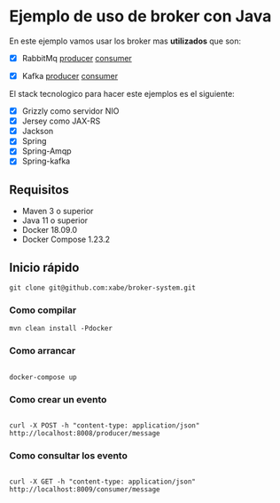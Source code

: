 # Ejemplo de uso de broker con Java

En este ejemplo vamos usar los broker mas **utilizados** que son:

 - [x] RabbitMq [producer](broker-rabbit-producer/README.md) [consumer](broker-rabbit-consumer/README.md)
 - [x] Kafka [producer](broker-kafka-producer/README.md) [consumer](broker-kafka-consumer/README.md)


El stack tecnologico para hacer este ejemplos es el siguiente:

 - [x] Grizzly como servidor NIO
 - [x] Jersey como JAX-RS 
 - [x] Jackson
 - [x] Spring
 - [x] Spring-Amqp
 - [x] Spring-kafka
 
 ## Requisitos
 
 * Maven 3 o superior
 * Java 11 o superior
 * Docker 18.09.0
 * Docker Compose 1.23.2
 
 ## Inicio rápido
  
  ```
  git clone git@github.com:xabe/broker-system.git
  ```
  
 ### Como compilar
 
 
```
mvn clean install -Pdocker
```

### Como arrancar

```

docker-compose up

```


### Como crear un evento

```

curl -X POST -h "content-type: application/json" http://localhost:8008/producer/message

```

### Como consultar los evento

```

curl -X GET -h "content-type: application/json" http://localhost:8009/consumer/message


```